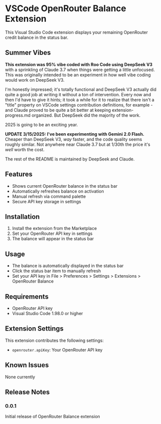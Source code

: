 # VSCode OpenRouter Balance Extension

This Visual Studio Code extension displays your remaining OpenRouter credit balance in the status bar.

## Summer Vibes

**This extension was 95% vibe coded with Roo Code using DeepSeek V3** with a sprinkling of Claude 3.7 when things were getting a little unfocused. This was originally intended to be an experiment in how well vibe coding would work on DeepSeek V3.

I'm honestly impressed; it's totally functional and DeepSeek V3 actually did quite a good job at writing it without a ton of intervention. Every now and then I'd have to give it hints; it took a while for it to realize that there isn't a "title" property on VSCode settings contribution definitions, for example - and Claude proved to be quite a bit better at keeping extension-progress.md organized. But DeepSeek did the majority of the work.

2025 is going to be an exciting year.

**UPDATE 3/15/2025: I've been experimenting with Gemini 2.0 Flash.** Cheaper than DeepSeek V3, *way* faster, and the code quality seems roughly similar. Not anywhere near Claude 3.7 but at 1/30th the price it's *well* worth the cost.

The rest of the README is maintained by DeepSeek and Claude.

## Features

- Shows current OpenRouter balance in the status bar
- Automatically refreshes balance on activation
- Manual refresh via command palette
- Secure API key storage in settings

## Installation

1. Install the extension from the Marketplace
2. Set your OpenRouter API key in settings
3. The balance will appear in the status bar

## Usage

- The balance is automatically displayed in the status bar
- Click the status bar item to manually refresh
- Set your API key in File > Preferences > Settings > Extensions > OpenRouter Balance

## Requirements

- OpenRouter API key
- Visual Studio Code 1.98.0 or higher

## Extension Settings

This extension contributes the following settings:

* `openrouter.apiKey`: Your OpenRouter API key

## Known Issues

None currently

## Release Notes

### 0.0.1

Initial release of OpenRouter Balance extension
